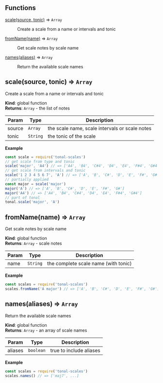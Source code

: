 ## Functions

<dl>
<dt><a href="#scale">scale(source, tonic)</a> ⇒ <code>Array</code></dt>
<dd><p>Create a scale from a name or intervals and tonic</p>
</dd>
<dt><a href="#fromName">fromName(name)</a> ⇒ <code>Array</code></dt>
<dd><p>Get scale notes by scale name</p>
</dd>
<dt><a href="#names">names(aliases)</a> ⇒ <code>Array</code></dt>
<dd><p>Return the available scale names</p>
</dd>
</dl>

<a name="scale"></a>

## scale(source, tonic) ⇒ <code>Array</code>
Create a scale from a name or intervals and tonic

**Kind**: global function  
**Returns**: <code>Array</code> - the list of notes  

| Param | Type | Description |
| --- | --- | --- |
| source | <code>Array</code> | the scale name, scale intervals or scale notes |
| tonic | <code>String</code> | the tonic of the scale |

**Example**  
```js
const scale = require('tonal-scales')
// get scale from type and tonic
scale('major', 'A4') // => ['A4', 'B4', 'C#4', 'D4', 'E4', 'F#4', 'G#4']
// get scale from intervals and tonic
scale('1 2 3 4 5 6 7', 'A') // => ['A', 'B', 'C#', 'D', 'E', 'F#', 'G#']
// partially applied
const major = scale('major')
major('A') // => ['A', 'B', 'C#', 'D', 'E', 'F#', 'G#']
major('A4') // => ['A4', 'B4', 'C#4', 'D4', 'E4', 'F#4', 'G#4']
// part of tonal
tonal.scale('major', 'A')
```
<a name="fromName"></a>

## fromName(name) ⇒ <code>Array</code>
Get scale notes by scale name

**Kind**: global function  
**Returns**: <code>Array</code> - scale notes  

| Param | Type | Description |
| --- | --- | --- |
| name | <code>String</code> | the complete scale name (with tonic) |

**Example**  
```js
const scales = require('tonal-scales')
scales.fromName('A major') // => ['A', 'B', 'C#', 'D', 'E', 'F#', 'G#']
```
<a name="names"></a>

## names(aliases) ⇒ <code>Array</code>
Return the available scale names

**Kind**: global function  
**Returns**: <code>Array</code> - an array of scale names  

| Param | Type | Description |
| --- | --- | --- |
| aliases | <code>boolean</code> | true to include aliases |

**Example**  
```js
const scales = require('tonal-scales')
scales.names() // => ['maj7', ...]
```
